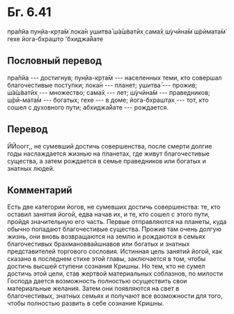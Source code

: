 # Бг. 6.41

пра̄пйа пун̣йа-кр̣та̄м̇ лока̄н ушитва̄ ш́а̄ш́ватӣх̣ сама̄х̣ ш́учӣна̄м̇ ш́рӣмата̄м̇ гехе
йога-бхрашт̣о 'бхиджа̄йате

## Пословный перевод

пра̄пйа --- достигнув; пун̣йа-кр̣та̄м --- населенных теми, кто совершал
благочестивые поступки; лока̄н --- планет; ушитва̄ --- прожив; ш́а̄ш́ватӣх̣
--- множество; сама̄х̣ --- лет; ш́учӣна̄м --- праведников; ш́рӣ-мата̄м ---
богатых; гехе --- в доме; йога-бхрашт̣ах̣ --- тот, кто сошел с духовного
пути; абхиджа̄йате --- рождается.

## Перевод

ЙЙоогг,, не сумевший достичь совершенства, после смерти долгие годы
наслаждается жизнью на планетах, где живут благочестивые существа, а
затем рождается в семье праведников или богатых и знатных людей.

## Комментарий

Есть две категории йогов, не сумевших достичь совершенства: те, кто
оставил занятия йогой, едва начав их, и те, кто сошел с этого пути,
пройдя значительную его часть. Первые отправляются на планеты, куда
обычно попадают благочестивые существа. Прожив там очень долгую жизнь,
они вновь возвращаются на землю и рождаются в семьях благочестивых
брахмановвайшнавов или богатых и знатных представителей торгового
сословия. Истинная цель занятий йогой, как сказано в последнем стихе
этой главы, заключается в том, чтобы достичь высшей ступени сознания
Кришны. Но тем, кто не сумел достичь этой цели, став жертвой
материальных соблазнов, по милости Господа дается возможность полностью
осуществить свои материальные желания. Затем они появляются на свет в
благочестивых, знатных семьях и получают все возможности для того, чтобы
полностью развить в себе сознание Кришны.
